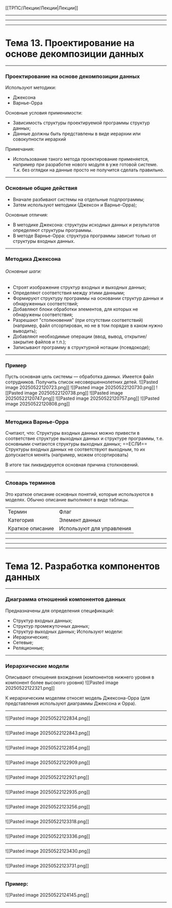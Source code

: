 
[[ТРПС/Лекции/Лекции|Лекции]]

---
---
---
# **Тема 13. Проектирование на основе декомпозиции данных**

---
### Проектирование на основе декомпозиции данных
Используют  методики: 
- Джексона
- Варнье-Орра

Основные условия применимости:
- Зависимость структуры проектируемой программы структур данных;
- Данные должны быть представлены в виде иерархии или совокупности иерархий

Примечания:
- Использование такого метода проектирование применяется, например при разработке нового модуля в уже готовой системе. Т.к. без оглядки на данные просто не получится сделать правильно.

---
### Основные общие действия
- Вначале разбивают системы на отдельные подпрограммы;
- Затем используют методики (Джексон и Варнье-Орра);

Основные отличия:
- В методике Джексона:
  структуры исходных данных и результатов определяют структуры программы.
- В методе Варнье-Орра:
  структура программы зависит только от структуры входных данных.

---
### Методика Джексона
###### Основные шаги:
- Строят изображение структур входных и выходных данных;
- Определяют соответствия между этими данными;
- Формируют структуру программы на основании структур данных и обнаруженных соответствий;
- Добавляют блоки обработки элементов, для которых не обнаружены соответствия;
- Разрешают "столкновения" (при отсутствии соответствий)
  (например, файл отсортирован, но не в том порядке в каком нужно выводить);
- Добавляют необходимые операции (ввод, вывод, открытие/закрытие файлов и т.п.);
- Записывают программу в структурной нотации (псевдокоде);

---
### Пример
Пусть основная цель системы — обработка данных.
Имеется файл сотрудников. Получить список несовершеннолетних детей.
![[Pasted image 20250522120723.png]]
![[Pasted image 20250522120730.png]]
![[Pasted image 20250522120738.png]]
![[Pasted image 20250522120747.png]]
![[Pasted image 20250522120757.png]]
![[Pasted image 20250522120808.png]]

---
### Методика Варнье-Орра
Считают, что:
	Структуры входных данных можно привести в соответствие структуре выходных данных и структуре программы, т.е. основными считаются структуры выходных данных;
	==ЕСЛИ==
		Структуры входных данных не соответствуют выходным, то их допускается менять (например, можем отсортировать)
		
В итоге так ликвидируется основная причина столкновений.

---
### Словарь терминов
Это краткое описание основных понятий, которые используются в моделях.
Обычно описание выполняют в виде таблицы.

|                  |                           |
| ---------------- | ------------------------- |
| Термин           | Флаг                      |
| Категория        | Элемент данных            |
| Краткое описание | Используют для управления |

---
---
---
# **Тема 12. Разработка компонентов данных**

---
### Диаграмма отношений компонентов данных
Предназначены для определения спецификаций:
- Структур входных данных;
- Структур промежуточных данных;
- Структур выходных данных;
Используют модели:
- Иерархические;
- Сетевые;
- Реляционные;

---
### Иерархические модели
Описывают отношения вхождения (компонентов нижнего уровня в компонент более высокого уровня)
![[Pasted image 20250522122321.png]]

К иерархическим моделям относят модель Джексона-Орра (для представления используют диаграммы Джексона и Орра).

---
![[Pasted image 20250522122834.png]]

---
![[Pasted image 20250522122843.png]]

---
![[Pasted image 20250522122854.png]]

---
![[Pasted image 20250522122909.png]]

---
![[Pasted image 20250522122921.png]]

---
![[Pasted image 20250522122935.png]]

---
![[Pasted image 20250522123256.png]]

---
![[Pasted image 20250522123318.png]]

---
![[Pasted image 20250522123336.png]]

---
![[Pasted image 20250522123430.png]]

---
![[Pasted image 20250522123731.png]]

---
### Пример:
![[Pasted image 20250522124145.png]]

---
